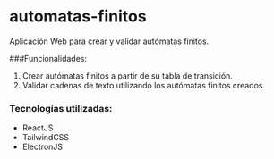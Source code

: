 # automatas-finitos

Aplicación Web para crear y validar autómatas finitos.

###Funcionalidades:
1. Crear autómatas finitos a partir de su tabla de transición.
2. Validar cadenas de texto utilizando los autómatas finitos creados.

### Tecnologías utilizadas:
- ReactJS
- TailwindCSS
- ElectronJS
